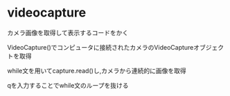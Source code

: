# videocapture
カメラ画像を取得して表示するコードをかく

VideoCapture()でコンピュータに接続されたカメラのVideoCaptureオブジェクトを取得

while文を用いてcapture.read()し,カメラから連続的に画像を取得

qを入力することでwhile文のループを抜ける
